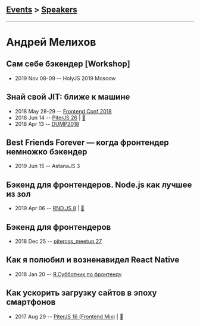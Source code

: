 ## [Events](../README.md) > [Speakers](../speakers.md)
---

# Андрей Мелихов

## Сам себе бэкендер [Workshop]
- 2019 Nov 08-09 -- HolyJS 2019 Moscow    
## Знай свой JIT: ближе к машине
- 2018 May 28-29 -- [Frontend Conf 2018](https://www.youtube.com/watch?v=cgquEDC0Ko4)    
- 2018 Jun 14 -- [PiterJS 26](https://www.youtube.com/watch?v=2NYaQLOIs2o)  | [:notebook:](https://fs.piterjs.org/events/26/melikhov.pdf)  
- 2018 Apr 13 -- [DUMP2018](https://www.youtube.com/watch?v=ZEwFVEXK1xI)    
## Best Friends Forever — когда фронтендер немножко бэкендер
- 2019 Jun 15 -- AstanaJS 3    
## Бэкенд для фронтендеров. Node.js как лучшее из зол
- 2019 Apr 06 -- [RND.JS 8](https://www.youtube.com/watch?v=_LTof44zRYQ)  | [:notebook:](https://vk.com/doc475435776_498757154?hash=be3dd7cfd5b0499ebe&dl=75dcf5ee53c7184089)  
## Бэкенд для фронтендеров
- 2018 Dec 25 -- [pitercss_meetup 27](https://www.youtube.com/watch?v=63Rx2hyYIZw)    
## Как я полюбил и возненавидел React Native
- 2018 Jan 20 -- [Я.Субботник по фронтенду](https://events.yandex.ru/lib/talks/5486/)    
## Как ускорить загрузку сайтов в эпоху смартфонов
- 2017 Aug 29 -- [PiterJS 16 (Frontend Mix)](https://www.youtube.com/watch?v=PnokeAHX7XY)  | [:notebook:](https://github.com/piterjs/piterjs.org/blob/master/events/16/Andrey_Melikhov.pdf)  
